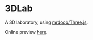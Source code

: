 # 3DLab
A 3D laboratory, using [mrdoob/Three.js](https://github.com/mrdoob/three.js).

Online preview [here](https://www.lhp.one/threejs/3DLab/).